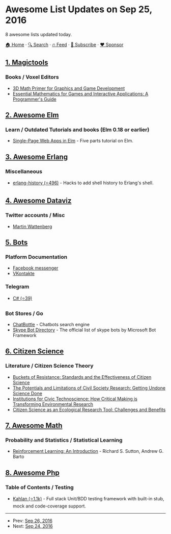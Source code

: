 # Awesome List Updates on Sep 25, 2016

8 awesome lists updated today.

[🏠 Home](/README.md) · [🔍 Search](https://www.trackawesomelist.com/search/) · [🔥 Feed](https://www.trackawesomelist.com/rss.xml) · [📮 Subscribe](https://trackawesomelist.us17.list-manage.com/subscribe?u=d2f0117aa829c83a63ec63c2f&id=36a103854c) · [❤️  Sponsor](https://github.com/sponsors/theowenyoung)



## [1. Magictools](/content/ellisonleao/magictools/README.md)

### Books / Voxel Editors

*   [3D Math Primer for Graphics and Game Development](http://www.amazon.com/Math-Primer-Graphics-Game-Development/dp/1568817231/)
*   [Essential Mathematics for Games and Interactive Applications: A Programmer's Guide](http://www.amazon.com/Essential-Mathematics-Games-Interactive-Applications/dp/0123742978/)

## [2. Awesome Elm](/content/sporto/awesome-elm/README.md)

### Learn / Outdated Tutorials and books (Elm 0.18 or earlier)

*   [Single-Page Web Apps in Elm](https://www.linkedin.com/pulse/single-page-web-apps-elm-part-one-getting-started-new-kevin-greene) - Five parts tutorial on Elm.

## [3. Awesome Erlang](/content/drobakowski/awesome-erlang/README.md)

### Miscellaneous

*   [erlang-history (⭐496)](https://github.com/ferd/erlang-history) - Hacks to add shell history to Erlang's shell.

## [4. Awesome Dataviz](/content/javierluraschi/awesome-dataviz/README.md)

### Twitter accounts / Misc

*   [Martin Wattenberg](https://twitter.com/wattenberg)

## [5. Bots](/content/hackerkid/bots/README.md)

### Platform Documentation

*   [Facebook messenger](https://developers.facebook.com/products/messenger/)
*   [VKontakte](https://new.vk.com/dev/bizmessages)

### Telegram

*   [C# (⭐39)](https://github.com/MrRoundRobin/telegram.bot)

### Bot Stores / Go

*   [ChatBottle](https://chatbottle.co/) - Chatbots search engine
*   [Skype Bot Directory](https://bots.botframework.com/) - The official list of skype bots by Microsoft Bot Framework

## [6. Citizen Science](/content/dylanrees/citizen-science/README.md)

### Literature / Citizen Science Theory

*   [Buckets of Resistance: Standards and the Effectiveness of Citizen Science](https://www.academia.edu/7622292/Buckets_of_Resistance_Standards_and_the_Effectiveness_of_Citizen_Science?auto=download)
*   [The Potentials and Limitations of Civil Society Research: Getting Undone Science Done](http://davidjhess.net/uploads/3/4/8/1/34811322/socinquiry.2009.draft.pdf)
*   [Institutions for Civic Technoscience: How Critical Making is Transforming Environmental Research](https://www.researchgate.net/publication/263120833_Institutions_for_Civic_Technoscience_How_Critical_Making_is_Transforming_Environmental_Research)
*   [Citizen Science as an Ecological Research Tool: Challenges and Benefits](http://www.jstor.org/stable/pdf/27896218.pdf)

## [7. Awesome Math](/content/rossant/awesome-math/README.md)

### Probability and Statistics / Statistical Learning

*   [Reinforcement Learning: An Introduction](https://webdocs.cs.ualberta.ca/~sutton/book/bookdraft2016sep.pdf) - Richard S. Sutton, Andrew G. Barto

## [8. Awesome Php](/content/ziadoz/awesome-php/README.md)

### Table of Contents / Testing

*   [Kahlan (⭐1.1k)](https://github.com/kahlan/kahlan) - Full stack Unit/BDD testing framework with built-in stub, mock and code-coverage support.

---

- Prev: [Sep 26, 2016](/content/2016/09/26/README.md)
- Next: [Sep 24, 2016](/content/2016/09/24/README.md)